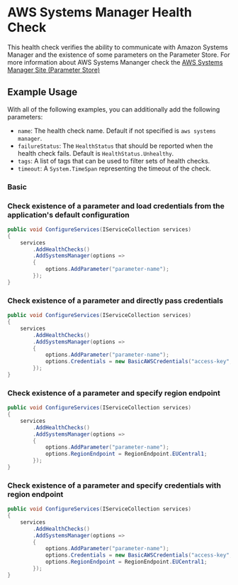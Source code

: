 # AWS Systems Manager Health Check

This health check verifies the ability to communicate with Amazon Systems Manager and the existence of some parameters on the Parameter Store. For more information about AWS Systems Mananger check the [AWS Systems Manager Site (Parameter Store)](https://aws.amazon.com/systems-manager/features/#Parameter_Store)

## Example Usage

With all of the following examples, you can additionally add the following parameters:

- `name`: The health check name. Default if not specified is `aws systems manager`.
- `failureStatus`: The `HealthStatus` that should be reported when the health check fails. Default is `HealthStatus.Unhealthy`.
- `tags`: A list of tags that can be used to filter sets of health checks.
- `timeout`: A `System.TimeSpan` representing the timeout of the check.

### Basic

### Check existence of a parameter and load credentials from the application's default configuration

```cs
public void ConfigureServices(IServiceCollection services)
{
    services
        .AddHealthChecks()
        .AddSystemsManager(options =>
        {
            options.AddParameter("parameter-name");
        });
}
```

### Check existence of a parameter and directly pass credentials

```cs
public void ConfigureServices(IServiceCollection services)
{
    services
        .AddHealthChecks()
        .AddSystemsManager(options =>
        {
            options.AddParameter("parameter-name");
            options.Credentials = new BasicAWSCredentials("access-key", "secret-key");
        });
}
```

### Check existence of a parameter and specify region endpoint

```cs
public void ConfigureServices(IServiceCollection services)
{
    services
        .AddHealthChecks()
        .AddSystemsManager(options =>
        {
            options.AddParameter("parameter-name");
            options.RegionEndpoint = RegionEndpoint.EUCentral1;
        });
}
```

### Check existence of a parameter and specify credentials with region endpoint

```cs
public void ConfigureServices(IServiceCollection services)
{
    services
        .AddHealthChecks()
        .AddSystemsManager(options =>
        {
            options.AddParameter("parameter-name");
            options.Credentials = new BasicAWSCredentials("access-key", "secret-key");
            options.RegionEndpoint = RegionEndpoint.EUCentral1;
        });
}
```
